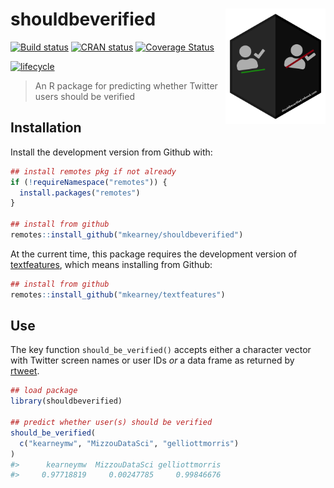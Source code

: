 
<!-- README.md is generated from README.Rmd. Please edit that file -->

# shouldbeverified <img src="man/figures/logo.png" width="160px" align="right" />

[![Build
status](https://travis-ci.org/mkearney/shouldbeverified.svg?branch=master)](https://travis-ci.org/mkearney/shouldbeverified)
[![CRAN
status](https://www.r-pkg.org/badges/version/shouldbeverified)](https://cran.r-project.org/package=shouldbeverified)
[![Coverage
Status](https://codecov.io/gh/mkearney/shouldbeverified/branch/master/graph/badge.svg)](https://codecov.io/gh/mkearney/shouldbeverified?branch=master)

<!--#![Downloads](https://cranlogs.r-pkg.org/badges/shouldbeverified)
#![Downloads](https://cranlogs.r-pkg.org/badges/grand-total/shouldbeverified)-->

[![lifecycle](https://img.shields.io/badge/lifecycle-experimental-orange.svg)](https://www.tidyverse.org/lifecycle/#experimental)

> An R package for predicting whether Twitter users should be verified

## Installation

Install the development version from Github with:

``` r
## install remotes pkg if not already
if (!requireNamespace("remotes")) {
  install.packages("remotes")
}

## install from github
remotes::install_github("mkearney/shouldbeverified")
```

At the current time, this package requires the development version of
[textfeatures](https://textfeatures.mikewk.com), which means installing
from Github:

``` r
## install from github
remotes::install_github("mkearney/textfeatures")
```

## Use

The key function `should_be_verified()` accepts either a character
vector with Twitter screen names or user IDs *or* a data frame as
returned by [rtweet](https://rtweet.info).

``` r
## load package
library(shouldbeverified)

## predict whether user(s) should be verified
should_be_verified(
  c("kearneymw", "MizzouDataSci", "gelliottmorris")
)
#>      kearneymw  MizzouDataSci gelliottmorris 
#>     0.97718819     0.00247785     0.99846676
```

